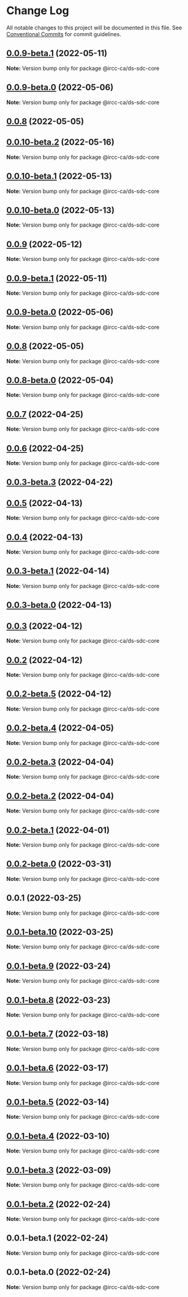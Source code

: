 # Change Log

All notable changes to this project will be documented in this file.
See [Conventional Commits](https://conventionalcommits.org) for commit guidelines.

## [0.0.9-beta.1](https://github.com/IRCC-ca/ds-sdc/compare/@ircc-ca/ds-sdc-core@0.0.9-beta.0...@ircc-ca/ds-sdc-core@0.0.9-beta.1) (2022-05-11)

**Note:** Version bump only for package @ircc-ca/ds-sdc-core

## [0.0.9-beta.0](https://github.com/IRCC-ca/ds-sdc/compare/@ircc-ca/ds-sdc-core@0.0.8...@ircc-ca/ds-sdc-core@0.0.9-beta.0) (2022-05-06)

**Note:** Version bump only for package @ircc-ca/ds-sdc-core

## [0.0.8](https://github.com/IRCC-ca/ds-sdc/compare/@ircc-ca/ds-sdc-core@0.0.7...@ircc-ca/ds-sdc-core@0.0.8) (2022-05-05)

## [0.0.10-beta.2](https://github.com/IRCC-ca/ds-sdc/compare/@ircc-ca/ds-sdc-core@0.0.10-beta.1...@ircc-ca/ds-sdc-core@0.0.10-beta.2) (2022-05-16)

**Note:** Version bump only for package @ircc-ca/ds-sdc-core

## [0.0.10-beta.1](https://github.com/IRCC-ca/ds-sdc/compare/@ircc-ca/ds-sdc-core@0.0.9...@ircc-ca/ds-sdc-core@0.0.10-beta.1) (2022-05-13)

**Note:** Version bump only for package @ircc-ca/ds-sdc-core

## [0.0.10-beta.0](https://github.com/IRCC-ca/ds-sdc/compare/@ircc-ca/ds-sdc-core@0.0.9...@ircc-ca/ds-sdc-core@0.0.10-beta.0) (2022-05-13)

**Note:** Version bump only for package @ircc-ca/ds-sdc-core

## [0.0.9](https://github.com/IRCC-ca/ds-sdc/compare/@ircc-ca/ds-sdc-core@0.0.8...@ircc-ca/ds-sdc-core@0.0.9) (2022-05-12)

**Note:** Version bump only for package @ircc-ca/ds-sdc-core

## [0.0.9-beta.1](https://github.com/IRCC-ca/ds-sdc/compare/@ircc-ca/ds-sdc-core@0.0.9-beta.0...@ircc-ca/ds-sdc-core@0.0.9-beta.1) (2022-05-11)

**Note:** Version bump only for package @ircc-ca/ds-sdc-core

## [0.0.9-beta.0](https://github.com/IRCC-ca/ds-sdc/compare/@ircc-ca/ds-sdc-core@0.0.8...@ircc-ca/ds-sdc-core@0.0.9-beta.0) (2022-05-06)

**Note:** Version bump only for package @ircc-ca/ds-sdc-core

## [0.0.8](https://github.com/IRCC-ca/ds-sdc/compare/@ircc-ca/ds-sdc-core@0.0.7...@ircc-ca/ds-sdc-core@0.0.8) (2022-05-05)

**Note:** Version bump only for package @ircc-ca/ds-sdc-core

## [0.0.8-beta.0](https://github.com/IRCC-ca/ds-sdc/compare/@ircc-ca/ds-sdc-core@0.0.7...@ircc-ca/ds-sdc-core@0.0.8-beta.0) (2022-05-04)

**Note:** Version bump only for package @ircc-ca/ds-sdc-core

## [0.0.7](https://github.com/IRCC-ca/ds-sdc/compare/@ircc-ca/ds-sdc-core@0.0.5...@ircc-ca/ds-sdc-core@0.0.7) (2022-04-25)

**Note:** Version bump only for package @ircc-ca/ds-sdc-core

## [0.0.6](https://github.com/IRCC-ca/ds-sdc/compare/@ircc-ca/ds-sdc-core@0.0.5...@ircc-ca/ds-sdc-core@0.0.6) (2022-04-25)

**Note:** Version bump only for package @ircc-ca/ds-sdc-core

## [0.0.3-beta.3](https://github.com/IRCC-ca/ds-sdc/compare/@ircc-ca/ds-sdc-core@0.0.3-beta.2...@ircc-ca/ds-sdc-core@0.0.3-beta.3) (2022-04-22)

## [0.0.5](https://github.com/IRCC-ca/ds-sdc/compare/@ircc-ca/ds-sdc-core@0.0.4...@ircc-ca/ds-sdc-core@0.0.5) (2022-04-13)

**Note:** Version bump only for package @ircc-ca/ds-sdc-core

## [0.0.4](https://github.com/IRCC-ca/ds-sdc/compare/@ircc-ca/ds-sdc-core@0.0.3...@ircc-ca/ds-sdc-core@0.0.4) (2022-04-13)

**Note:** Version bump only for package @ircc-ca/ds-sdc-core

## [0.0.3-beta.1](https://github.com/IRCC-ca/ds-sdc/compare/@ircc-ca/ds-sdc-core@0.0.3-beta.0...@ircc-ca/ds-sdc-core@0.0.3-beta.1) (2022-04-14)

**Note:** Version bump only for package @ircc-ca/ds-sdc-core

## [0.0.3-beta.0](https://github.com/IRCC-ca/ds-sdc/compare/@ircc-ca/ds-sdc-core@0.0.2...@ircc-ca/ds-sdc-core@0.0.3-beta.0) (2022-04-13)

## [0.0.3](https://github.com/IRCC-ca/ds-sdc/compare/@ircc-ca/ds-sdc-core@0.0.2...@ircc-ca/ds-sdc-core@0.0.3) (2022-04-12)

**Note:** Version bump only for package @ircc-ca/ds-sdc-core

## [0.0.2](https://github.com/IRCC-ca/ds-sdc/compare/@ircc-ca/ds-sdc-core@0.0.1...@ircc-ca/ds-sdc-core@0.0.2) (2022-04-12)

**Note:** Version bump only for package @ircc-ca/ds-sdc-core

## [0.0.2-beta.5](https://github.com/IRCC-ca/ds-sdc/compare/@ircc-ca/ds-sdc-core@0.0.2-beta.4...@ircc-ca/ds-sdc-core@0.0.2-beta.5) (2022-04-12)

**Note:** Version bump only for package @ircc-ca/ds-sdc-core

## [0.0.2-beta.4](https://github.com/IRCC-ca/ds-sdc/compare/@ircc-ca/ds-sdc-core@0.0.2-beta.3...@ircc-ca/ds-sdc-core@0.0.2-beta.4) (2022-04-05)

**Note:** Version bump only for package @ircc-ca/ds-sdc-core

## [0.0.2-beta.3](https://github.com/IRCC-ca/ds-sdc/compare/@ircc-ca/ds-sdc-core@0.0.2-beta.2...@ircc-ca/ds-sdc-core@0.0.2-beta.3) (2022-04-04)

**Note:** Version bump only for package @ircc-ca/ds-sdc-core

## [0.0.2-beta.2](https://github.com/IRCC-ca/ds-sdc/compare/@ircc-ca/ds-sdc-core@0.0.2-beta.1...@ircc-ca/ds-sdc-core@0.0.2-beta.2) (2022-04-04)

**Note:** Version bump only for package @ircc-ca/ds-sdc-core

## [0.0.2-beta.1](https://github.com/IRCC-ca/ds-sdc/compare/@ircc-ca/ds-sdc-core@0.0.2-beta.0...@ircc-ca/ds-sdc-core@0.0.2-beta.1) (2022-04-01)

**Note:** Version bump only for package @ircc-ca/ds-sdc-core

## [0.0.2-beta.0](https://github.com/IRCC-ca/ds-sdc/compare/@ircc-ca/ds-sdc-core@0.0.1...@ircc-ca/ds-sdc-core@0.0.2-beta.0) (2022-03-31)

**Note:** Version bump only for package @ircc-ca/ds-sdc-core

## 0.0.1 (2022-03-25)

**Note:** Version bump only for package @ircc-ca/ds-sdc-core

## [0.0.1-beta.10](https://github.com/IRCC-ca/ds-sdc/compare/@ircc-ca/ds-sdc-core@0.0.1-beta.9...@ircc-ca/ds-sdc-core@0.0.1-beta.10) (2022-03-25)

**Note:** Version bump only for package @ircc-ca/ds-sdc-core

## [0.0.1-beta.9](https://github.com/IRCC-ca/ds-sdc/compare/@ircc-ca/ds-sdc-core@0.0.1-beta.8...@ircc-ca/ds-sdc-core@0.0.1-beta.9) (2022-03-24)

**Note:** Version bump only for package @ircc-ca/ds-sdc-core

## [0.0.1-beta.8](https://github.com/IRCC-ca/ds-sdc/compare/@ircc-ca/ds-sdc-core@0.0.1-beta.7...@ircc-ca/ds-sdc-core@0.0.1-beta.8) (2022-03-23)

**Note:** Version bump only for package @ircc-ca/ds-sdc-core

## [0.0.1-beta.7](https://github.com/IRCC-ca/ds-sdc/compare/@ircc-ca/ds-sdc-core@0.0.1-beta.6...@ircc-ca/ds-sdc-core@0.0.1-beta.7) (2022-03-18)

**Note:** Version bump only for package @ircc-ca/ds-sdc-core

## [0.0.1-beta.6](https://github.com/IRCC-ca/ds-sdc/compare/@ircc-ca/ds-sdc-core@0.0.1-beta.5...@ircc-ca/ds-sdc-core@0.0.1-beta.6) (2022-03-17)

**Note:** Version bump only for package @ircc-ca/ds-sdc-core

## [0.0.1-beta.5](https://github.com/IRCC-ca/ds-sdc/compare/@ircc-ca/ds-sdc-core@0.0.1-beta.4...@ircc-ca/ds-sdc-core@0.0.1-beta.5) (2022-03-14)

**Note:** Version bump only for package @ircc-ca/ds-sdc-core

## [0.0.1-beta.4](https://github.com/IRCC-ca/ds-sdc/compare/@ircc-ca/ds-sdc-core@0.0.1-beta.3...@ircc-ca/ds-sdc-core@0.0.1-beta.4) (2022-03-10)

**Note:** Version bump only for package @ircc-ca/ds-sdc-core

## [0.0.1-beta.3](https://github.com/IRCC-ca/ds-sdc/compare/@ircc-ca/ds-sdc-core@0.0.1-beta.2...@ircc-ca/ds-sdc-core@0.0.1-beta.3) (2022-03-09)

**Note:** Version bump only for package @ircc-ca/ds-sdc-core

## [0.0.1-beta.2](https://github.com/IRCC-ca/ds-sdc/compare/@ircc-ca/ds-sdc-core@0.0.1-beta.1...@ircc-ca/ds-sdc-core@0.0.1-beta.2) (2022-02-24)

**Note:** Version bump only for package @ircc-ca/ds-sdc-core

## 0.0.1-beta.1 (2022-02-24)

**Note:** Version bump only for package @ircc-ca/ds-sdc-core

## 0.0.1-beta.0 (2022-02-24)

**Note:** Version bump only for package @ircc-ca/ds-sdc-core
